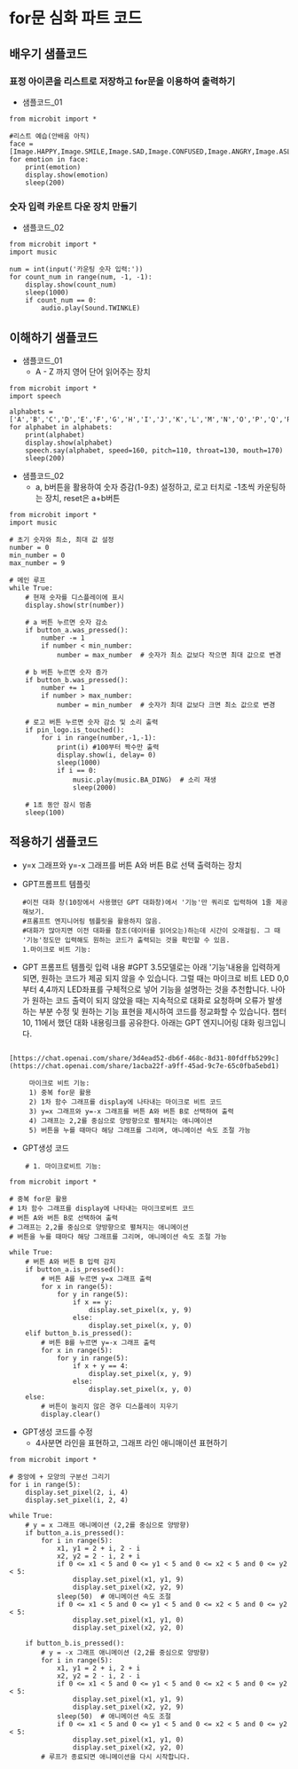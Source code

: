 # for문 심화 파트 코드
## 배우기 샘플코드
### 표정 아이콘을 리스트로 저장하고 for문을 이용하여 출력하기
* 샘플코드_01
```
from microbit import *

#리스트 예습(안배움 아직)
face = [Image.HAPPY,Image.SMILE,Image.SAD,Image.CONFUSED,Image.ANGRY,Image.ASLEEP,Image.SURPRISED]
for emotion in face:
    print(emotion)
    display.show(emotion)
    sleep(200)

```
### 숫자 입력 카운트 다운 장치 만들기
* 샘플코드_02
```
from microbit import *
import music

num = int(input('카운팅 숫자 입력:'))
for count_num in range(num, -1, -1):
    display.show(count_num)
    sleep(1000)
    if count_num == 0:
        audio.play(Sound.TWINKLE)
```


## 이해하기 샘플코드
* 샘플코드_01
  - A - Z 까지 영어 단어 읽어주는 장치
```
from microbit import *
import speech

alphabets =['A','B','C','D','E','F','G','H','I','J','K','L','M','N','O','P','Q','R','S','T','U','V','W','X','Y','Z']
for alphabet in alphabets:
    print(alphabet)
    display.show(alphabet)
    speech.say(alphabet, speed=160, pitch=110, throat=130, mouth=170)
    sleep(200)
```

* 샘플코드_02
  - a, b버튼을 활용하여 숫자 증감(1-9초) 설정하고, 로고 터치로 -1초씩 카운팅하는 장치, reset은 a+b버튼
```
from microbit import *
import music

# 초기 숫자와 최소, 최대 값 설정
number = 0
min_number = 0
max_number = 9

# 메인 루프
while True:
    # 현재 숫자를 디스플레이에 표시
    display.show(str(number))
    
    # a 버튼 누르면 숫자 감소
    if button_a.was_pressed():
        number -= 1
        if number < min_number:
            number = max_number  # 숫자가 최소 값보다 작으면 최대 값으로 변경
    
    # b 버튼 누르면 숫자 증가
    if button_b.was_pressed():
        number += 1
        if number > max_number:
            number = min_number  # 숫자가 최대 값보다 크면 최소 값으로 변경
    
    # 로고 버튼 누르면 숫자 감소 및 소리 출력
    if pin_logo.is_touched():
        for i in range(number,-1,-1):
            print(i) #100부터 짝수만 출력
            display.show(i, delay= 0)
            sleep(1000)
            if i == 0:
                music.play(music.BA_DING)  # 소리 재생
                sleep(2000)

    # 1초 동안 잠시 멈춤
    sleep(100)
```


## 적용하기 샘플코드
*  y=x 그래프와 y=-x 그래프를 버튼 A와 버튼 B로 선택 출력하는 장치
  - GPT프롬프트 템플릿
    ```
    #이전 대화 창(10장에서 사용했던 GPT 대화창)에서 '기능'만 쿼리로 입력하여 1줄 제공해보기.
    #프롬프트 엔지니어링 템플릿을 활용하지 않음.
    #대화가 많아지면 이전 대화를 참조(데이터를 읽어오는)하는데 시간이 오래걸림. 그 때 '기능'정도만 입력해도 원하는 코드가 출력되는 것을 확인할 수 있음.
    1.마이크로 비트 기능:
    ```
  - GPT 프롬프트 템플릿 입력 내용
#GPT 3.5모델로는 아래 '기능'내용을 입력하게 되면, 원하는 코드가 제공 되지 않을 수 있습니다. 그럴 때는 마이크로 비트 LED 0,0부터 4,4까지 LED좌표를 구체적으로 넣어 기능을 설명하는 것을 추천합니다. 나아가 원하는 코드 출력이 되지 않았을 때는 지속적으로 대화로 요청하며 오류가 발생하는 부분 수정 및 원하는 기능 표현을 제시하여 코드를 정교화할 수 있습니다. 챕터 10, 11에서 했던 대화 내용링크를 공유한다. 아래는 GPT 엔지니어링 대화 링크입니다.
```
    
[https://chat.openai.com/share/3d4ead52-db6f-468c-8d31-80fdffb5299c](https://chat.openai.com/share/1acba22f-a9ff-45ad-9c7e-65c0fba5ebd1)
    
     마이크로 비트 기능: 
     1) 중복 for문 활용
     2) 1차 함수 그래프를 display에 나타내는 마이크로 비트 코드
     3) y=x 그래프와 y=-x 그래프를 버튼 A와 버튼 B로 선택하여 출력
     4) 그래프는 2,2를 중심으로 양방향으로 펼쳐지는 애니메이션
     5) 버튼을 누를 때마다 해당 그래프를 그리며, 애니메이션 속도 조절 가능
```

  - GPT생성 코드
```
    # 1. 마이크로비트 기능:

from microbit import *

# 중복 for문 활용
# 1차 함수 그래프를 display에 나타내는 마이크로비트 코드
# 버튼 A와 버튼 B로 선택하여 출력
# 그래프는 2,2를 중심으로 양방향으로 펼쳐지는 애니메이션
# 버튼을 누를 때마다 해당 그래프를 그리며, 애니메이션 속도 조절 가능

while True:
    # 버튼 A와 버튼 B 입력 감지
    if button_a.is_pressed():
        # 버튼 A를 누르면 y=x 그래프 출력
        for x in range(5):
            for y in range(5):
                if x == y:
                    display.set_pixel(x, y, 9)
                else:
                    display.set_pixel(x, y, 0)
    elif button_b.is_pressed():
        # 버튼 B를 누르면 y=-x 그래프 출력
        for x in range(5):
            for y in range(5):
                if x + y == 4:
                    display.set_pixel(x, y, 9)
                else:
                    display.set_pixel(x, y, 0)
    else:
        # 버튼이 눌리지 않은 경우 디스플레이 지우기
        display.clear()

 ```

  - GPT생성 코드를 수정
    - 4사분면 라인을 표현하고, 그래프 라인 애니매이션 표현하기
```
from microbit import *

# 중앙에 + 모양의 구분선 그리기
for i in range(5):
    display.set_pixel(2, i, 4)
    display.set_pixel(i, 2, 4)

while True:
    # y = x 그래프 애니메이션 (2,2를 중심으로 양방향)
    if button_a.is_pressed():
        for i in range(5):
            x1, y1 = 2 + i, 2 - i
            x2, y2 = 2 - i, 2 + i
            if 0 <= x1 < 5 and 0 <= y1 < 5 and 0 <= x2 < 5 and 0 <= y2 < 5:
                display.set_pixel(x1, y1, 9)
                display.set_pixel(x2, y2, 9)
            sleep(50)  # 애니메이션 속도 조절
            if 0 <= x1 < 5 and 0 <= y1 < 5 and 0 <= x2 < 5 and 0 <= y2 < 5:
                display.set_pixel(x1, y1, 0)
                display.set_pixel(x2, y2, 0)

    if button_b.is_pressed():
        # y = -x 그래프 애니메이션 (2,2를 중심으로 양방향)
        for i in range(5):
            x1, y1 = 2 + i, 2 + i
            x2, y2 = 2 - i, 2 - i
            if 0 <= x1 < 5 and 0 <= y1 < 5 and 0 <= x2 < 5 and 0 <= y2 < 5:
                display.set_pixel(x1, y1, 9)
                display.set_pixel(x2, y2, 9)
            sleep(50)  # 애니메이션 속도 조절
            if 0 <= x1 < 5 and 0 <= y1 < 5 and 0 <= x2 < 5 and 0 <= y2 < 5:
                display.set_pixel(x1, y1, 0)
                display.set_pixel(x2, y2, 0)         
        # 루프가 종료되면 애니메이션을 다시 시작합니다.
```
